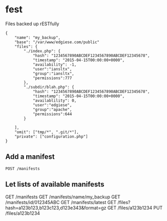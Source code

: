 # fest
Files backed up rESTfully

````
{
    "name": "my_backup",
    "base": "/var/www/edgiese.com/public"
    "files": {
        "./index.php": {
            "hash": "1234567890ABCDEF1234567890ABCDEF12345678",
            "timestamp": "2015-04-15T00:00:00+0000",
            "availability": -1,
            "user":"iansltx",
            "group":"iansltx",
            "permissions":777
        },
        "./subdir/blah.php": {
            "hash": "1234567890ABCDEF1234567890ABCDEF12345678",
            "timestamp": "2015-04-15T00:00:00+0000",
            "availablility": 0,
            "user":"edgiese",
            "group":"apache",
            "permissions":644
        }
        
    ],
    "omit": ["tmp/*", ".git/*"],
    "private": ["configuration.php"] 
}
````

## Add a manifest
````
POST /manifests
````
## Let lists of available manifests

GET /manifests
GET /manifests/name/my_backup
GET /manifests/id/012345ABC
GET /manifests/latest
GET /files?hash=a123b123,b123c123,d123e343&format=gz
GET /files/a123b1234
PUT /files/a123b1234
